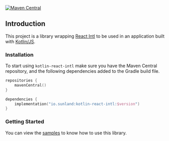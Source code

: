 [![Maven Central](https://img.shields.io/maven-central/v/io.sunland/kotlin-react-intl)](https://mvnrepository.com/artifact/io.sunland/kotlin-react-intl/5.24.8-pre.19-kotlin-1.6.10)

## Introduction

This project is a library wrapping [React Intl](https://github.com/yahoo/react-intl) to be used in an application 
built with [Kotlin/JS](https://kotlinlang.org/docs/reference/js-overview.html).

### Installation

To start using `kotlin-react-intl` make sure you have the Maven Central repository, and the following dependencies added to 
the Gradle build file.

```kotlin
repositories {
    mavenCentral()
}

dependencies {
    implementation("io.sunland:kotlin-react-intl:$version")
}
```

### Getting Started

You can view the [samples](https://github.com/sunlandx/kotlin-js-wrappers/tree/master/kotlin-react-intl/react-intl-samples) to know 
how to use this library.
